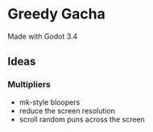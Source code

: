 # Greedy Gacha
Made with Godot 3.4

## Ideas

### Multipliers
- mk-style bloopers
- reduce the screen resolution
- scroll random puns across the screen

